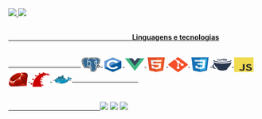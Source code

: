 <div>
  <a href="https://github.com/thiagows2">
  <img height="180em" src="https://github-readme-stats.vercel.app/api?username=thiagows2&show_icons=true&theme=github_dark&include_all_commits=true&count_private=true"/>
  <img height="180em" src="https://github-readme-stats.vercel.app/api/top-langs/?username=thiagows2&layout=compact&langs_count=7&theme=github_dark"/>
</div>
  
 ##
  
  ㅤㅤㅤㅤㅤㅤㅤㅤㅤㅤㅤㅤㅤㅤ            ㅤㅤㅤㅤㅤ<p1><strong>Linguagens e tecnologias</strong></p1>
<div style="display: inline_block"><br>
  ㅤㅤㅤㅤㅤㅤㅤㅤㅤㅤㅤ     
  <img align="center" alt="Thiago-Postgres" height="30" width="40" src="https://github.com/devicons/devicon/blob/master/icons/postgresql/postgresql-original.svg">
  <img align="center" alt="Thiago-Ruby" height="30" width="40" src="https://github.com/devicons/devicon/blob/master/icons/c/c-original.svg">
  <img align="center" alt="Thiago-C" height="30" width="40" src="https://github.com/devicons/devicon/blob/master/icons/vuejs/vuejs-original.svg">
  <img align="center" alt="Rafa-HTML" height="30" width="40" src="https://raw.githubusercontent.com/devicons/devicon/master/icons/html5/html5-original.svg">
  <img align="center" alt="Thiago-Git" height="30" width="40" src="https://github.com/devicons/devicon/blob/master/icons/git/git-original.svg">
  <img align="center" alt="Rafa-CSS" height="30" width="40" src="https://raw.githubusercontent.com/devicons/devicon/master/icons/css3/css3-original.svg">
  <img align="center" alt="Thiago-Coffee" height="30" width="40" src="https://github.com/devicons/devicon/blob/master/icons/coffeescript/coffeescript-original.svg">
  <img align="center" alt="Thiago-JS" height="30" width="40" src="https://github.com/devicons/devicon/blob/master/icons/javascript/javascript-original.svg">
  <img align="center" alt="Thiago-VueJS" height="30" width="40" src="https://github.com/devicons/devicon/blob/master/icons/ruby/ruby-original.svg">
  <img align="center" alt="Thiago-Rails" height="30" width="40" src="https://raw.githubusercontent.com/devicons/devicon/master/icons/rails/rails-plain.svg">
  <img align="center" alt="Thiago-Docker" height="30" width="40" src="https://github.com/devicons/devicon/blob/master/icons/docker/docker-original.svg">
ㅤㅤㅤㅤㅤㅤㅤㅤㅤㅤ
</div>
 
##
  
<div>
  ㅤㅤㅤㅤㅤㅤㅤㅤㅤㅤㅤㅤㅤㅤ             
  <a href="https://www.instagram.com/thiagows2/" target="_blank"><img src="https://img.shields.io/badge/-Instagram-%23E4405F?style=for-the-badge&logo=instagram&logoColor=white" target="_blank"></a>
  <a href = "mailto:thiagomarques408@gmail.com"><img src="https://img.shields.io/badge/-Gmail-%23333?style=for-the-badge&logo=gmail&logoColor=white" target="_blank"></a>
  <a href="https://www.linkedin.com/in/thiago-marques-167296204/" target="_blank"><img src="https://img.shields.io/badge/-LinkedIn-%230077B5?style=for-the-badge&logo=linkedin&logoColor=white" target="_blank"></a> 
  ㅤㅤㅤㅤㅤㅤㅤㅤㅤㅤㅤㅤㅤㅤ
</div>


